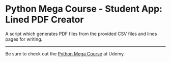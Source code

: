 # Python Mega Course - Student App: Lined PDF Creator

A script which generates PDF files from the provided CSV files and lines pages for writing.

***

Be sure to check out the [Python Mega Course](https://www.udemy.com/course/the-python-mega-course/) at Udemy.
